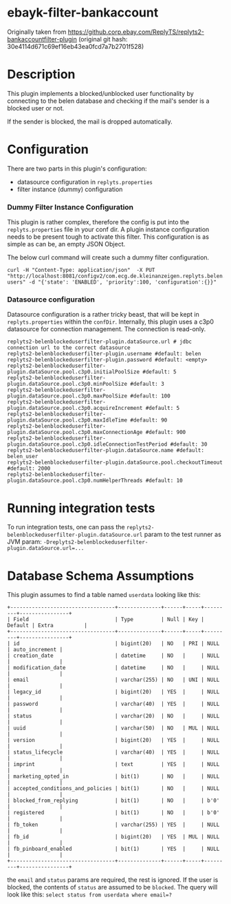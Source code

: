 # ebayk-filter-bankaccount

Originally taken from https://github.corp.ebay.com/ReplyTS/replyts2-bankaccountfilter-plugin
(original git hash: 30e4114d671c69ef16eb43ea0fcd7a7b2701f528)

# Description

This plugin implements a blocked/unblocked user functionality by connecting to the belen database and checking if the
mail's sender is a blocked user or not.

If the sender is blocked, the mail is dropped automatically.

# Configuration

There are two parts in this plugin's configuration:
* datasource configuration in `replyts.properties`
* filter instance (dummy) configuration

### Dummy Filter Instance Configuration
This plugin is rather complex, therefore the config is put into the `replyts.properties` file in your conf dir.
A plugin instance configuration needs to be present tough to activate this filter. This configuration is as simple as can be, an empty JSON Object.

The below curl command will create such a dummy filter configuration.

```
curl -H "Content-Type: application/json"  -X PUT "http://localhost:8081/configv2/com.ecg.de.kleinanzeigen.replyts.belen.blockeduser.BlockedUserFilterFactory/blocked-users" -d "{'state': 'ENABLED', 'priority':100, 'configuration':{}}"
```

### Datasource configuration
Datasource configuration is a rather tricky beast, that will be kept in `replyts.properties` within the `confDir`.
Internally, this plugin uses a c3p0 datasource for connection management. The connection is read-only.
```
replyts2-belenblockeduserfilter-plugin.dataSource.url # jdbc connection url to the correct datasource
replyts2-belenblockeduserfilter-plugin.username #default: belen
replyts2-belenblockeduserfilter-plugin.password #default: <empty>
replyts2-belenblockeduserfilter-plugin.dataSource.pool.c3p0.initialPoolSize #default: 5
replyts2-belenblockeduserfilter-plugin.dataSource.pool.c3p0.minPoolSize #default: 3
replyts2-belenblockeduserfilter-plugin.dataSource.pool.c3p0.maxPoolSize #default: 100
replyts2-belenblockeduserfilter-plugin.dataSource.pool.c3p0.acquireIncrement #default: 5
replyts2-belenblockeduserfilter-plugin.dataSource.pool.c3p0.maxIdleTime #default: 90
replyts2-belenblockeduserfilter-plugin.dataSource.pool.c3p0.maxConnectionAge #default: 900
replyts2-belenblockeduserfilter-plugin.dataSource.pool.c3p0.idleConnectionTestPeriod #default: 30
replyts2-belenblockeduserfilter-plugin.dataSource.name #default: belen_user
replyts2-belenblockeduserfilter-plugin.dataSource.pool.checkoutTimeout #default: 2000
replyts2-belenblockeduserfilter-plugin.dataSource.pool.c3p0.numHelperThreads #default: 10
```

# Running integration tests
To run integration tests, one can pass the `replyts2-belenblockeduserfilter-plugin.dataSource.url` param to the test
runner as JVM param: `-Dreplyts2-belenblockeduserfilter-plugin.dataSource.url=...`

# Database Schema Assumptions
This plugin assumes to find a table named `userdata` looking like this:

```
+----------------------------------+--------------+------+-----+---------+----------------+
| Field                            | Type         | Null | Key | Default | Extra          |
+----------------------------------+--------------+------+-----+---------+----------------+
| id                               | bigint(20)   | NO   | PRI | NULL    | auto_increment |
| creation_date                    | datetime     | NO   |     | NULL    |                |
| modification_date                | datetime     | NO   |     | NULL    |                |
| email                            | varchar(255) | NO   | UNI | NULL    |                |
| legacy_id                        | bigint(20)   | YES  |     | NULL    |                |
| password                         | varchar(40)  | YES  |     | NULL    |                |
| status                           | varchar(20)  | NO   |     | NULL    |                |
| uuid                             | varchar(50)  | NO   | MUL | NULL    |                |
| version                          | bigint(20)   | YES  |     | NULL    |                |
| status_lifecycle                 | varchar(40)  | YES  |     | NULL    |                |
| imprint                          | text         | YES  |     | NULL    |                |
| marketing_opted_in               | bit(1)       | NO   |     | NULL    |                |
| accepted_conditions_and_policies | bit(1)       | NO   |     | NULL    |                |
| blocked_from_replying            | bit(1)       | NO   |     | b'0'    |                |
| registered                       | bit(1)       | NO   |     | b'0'    |                |
| fb_token                         | varchar(255) | YES  |     | NULL    |                |
| fb_id                            | bigint(20)   | YES  | MUL | NULL    |                |
| fb_pinboard_enabled              | bit(1)       | YES  |     | NULL    |                |
+----------------------------------+--------------+------+-----+---------+----------------+
```

the `email` and `status` params are required, the rest is ignored. If the user is blocked, the contents of `status` are assumed to be `blocked`.
The query will look like this: `select status from userdata where email=?`
